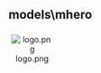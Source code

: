 ## models\mhero
<div class="col" style="display: inline-block; width: 16.66%; padding: 5px; box-sizing: border-box; text-align: center;">
<img src="https://media.evkx.net/multimedia/models/mhero/logo_xst.png" class="img-thumbnail" alt="logo.png">
logo.png
</div>
